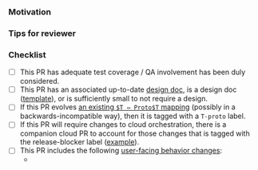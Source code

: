 <!--
Describe the contents of the PR briefly but completely.

If you write detailed commit messages, it is acceptable to copy/paste them
here, or write "see commit messages for details." If there is only one commit
in the PR, GitHub will have already added its commit message above.
-->

### Motivation

<!--
Which of the following best describes the motivation behind this PR?

  * This PR fixes a recognized bug.

    [Ensure issue is linked somewhere.]

  * This PR adds a known-desirable feature.

    [Ensure issue is linked somewhere.]

  * This PR fixes a previously unreported bug.

    [Describe the bug in detail, as if you were filing a bug report.]

  * This PR adds a feature that has not yet been specified.

    [Write a brief specification for the feature, including justification
     for its inclusion in Materialize, as if you were writing the original
     feature specification.]

   * This PR refactors existing code.

    [Describe what was wrong with the existing code, if it is not obvious.]
-->

### Tips for reviewer

<!--
Leave some tips for your reviewer, like:

    * The diff is much smaller if viewed with whitespace hidden.
    * [Some function/module/file] deserves extra attention.
    * [Some function/module/file] is pure code movement and only needs a skim.

Delete this section if no tips.
-->

### Checklist

- [ ] This PR has adequate test coverage / QA involvement has been duly considered.
- [ ] This PR has an associated up-to-date [design doc](https://github.com/MaterializeInc/materialize/blob/main/doc/developer/design/README.md), is a design doc ([template](https://github.com/MaterializeInc/materialize/blob/main/doc/developer/design/00000000_template.md)), or is sufficiently small to not require a design.
  <!-- Reference the design in the description. -->
- [ ] If this PR evolves [an existing `$T ⇔ Proto$T` mapping](https://github.com/MaterializeInc/materialize/blob/main/doc/developer/command-and-response-binary-encoding.md) (possibly in a backwards-incompatible way), then it is tagged with a `T-proto` label.
- [ ] If this PR will require changes to cloud orchestration, there is a companion cloud PR to account for those changes that is tagged with the release-blocker label ([example](https://github.com/MaterializeInc/cloud/pull/5021)).
  <!-- Ask in #team-cloud on Slack if you need help preparing the cloud PR. -->
- [ ] This PR includes the following [user-facing behavior changes](https://github.com/MaterializeInc/materialize/blob/main/doc/developer/guide-changes.md#what-changes-require-a-release-note):
  - <!-- Add release notes here or explicitly state that there are no user-facing behavior changes. -->
